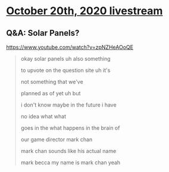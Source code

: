 # [October 20th, 2020 livestream](../2020-10-20.md)
## Q&A: Solar Panels?
https://www.youtube.com/watch?v=zpNZHeAOoQE
> okay solar panels uh also something
> 
> to upvote on the question site uh it's
> 
> not something that we've
> 
> planned as of yet uh but
> 
> i don't know maybe in the future i have
> 
> no idea what what
> 
> goes in the what happens in the brain of
> 
> our game director mark chan
> 
> mark chan sounds like his actual name
> 
> mark becca my name is mark chan yeah
> 

